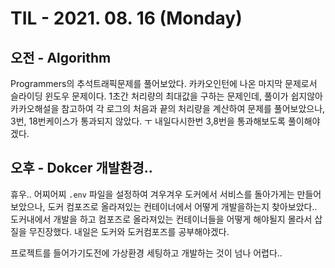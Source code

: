 # TIL - 2021. 08. 16 (Monday)

## 오전 - Algorithm

Programmers의 추석트래픽문제를 풀어보았다. 카카오인턴에 나온 마지막 문제로서 슬라이딩 윈도우 문제이다.
1초간 처리량의 최대값을 구하는 문제인데, 풀이가 쉽지않아 카카오해설을 참고하여 각 로그의 처음과 끝의 처리량을 
계산하여 문제를 풀어보았으나, 3번, 18번케이스가 통과되지 않았다. ㅜ 내일다시한번 3,8번을 통과해보도록 풀이해야겠다.

## 오후 - Dokcer 개발환경..

휴우.. 어찌어찌 `.env` 파일을 설정하여 겨우겨우 도커에서 서비스를 돌아가게는 만들어보았으나, 
도커 컴포즈로 올라져있는 컨테이너에서 어떻게 개발을하는지 찾아보았다.. 도커내에서 개발을 하고 컴포즈로 올라져있는 
컨테이너들을 어떻게 해야될지 몰라서 삽질을 무진장했다. 내일은 도커와 도커컴포즈를 공부해야겠다.

프로젝트를 들어가기도전에 가상환경 세팅하고 개발하는 것이 넘나 어렵다..
